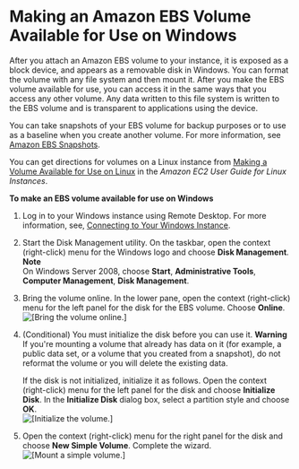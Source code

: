 # Making an Amazon EBS Volume Available for Use on Windows<a name="ebs-using-volumes"></a>

After you attach an Amazon EBS volume to your instance, it is exposed as a block device, and appears as a removable disk in Windows\. You can format the volume with any file system and then mount it\. After you make the EBS volume available for use, you can access it in the same ways that you access any other volume\. Any data written to this file system is written to the EBS volume and is transparent to applications using the device\.

You can take snapshots of your EBS volume for backup purposes or to use as a baseline when you create another volume\. For more information, see [Amazon EBS Snapshots](EBSSnapshots.md)\.

You can get directions for volumes on a Linux instance from [Making a Volume Available for Use on Linux](http://docs.aws.amazon.com/AWSEC2/latest/UserGuide/ebs-using-volumes.html) in the *Amazon EC2 User Guide for Linux Instances*\.

**To make an EBS volume available for use on Windows**

1. Log in to your Windows instance using Remote Desktop\. For more information, see, [Connecting to Your Windows Instance](connecting_to_windows_instance.md)\.

1. Start the Disk Management utility\. On the taskbar, open the context \(right\-click\) menu for the Windows logo and choose **Disk Management**\.
**Note**  
On Windows Server 2008, choose **Start**, **Administrative Tools**, **Computer Management**, **Disk Management**\.

1. Bring the volume online\. In the lower pane, open the context \(right\-click\) menu for the left panel for the disk for the EBS volume\. Choose **Online**\.  
![\[Bring the volume online.\]](http://docs.aws.amazon.com/AWSEC2/latest/WindowsGuide/images/windows-2016-volume-online.png)

1. \(Conditional\) You must initialize the disk before you can use it\.
**Warning**  
If you're mounting a volume that already has data on it \(for example, a public data set, or a volume that you created from a snapshot\), do not reformat the volume or you will delete the existing data\.

   If the disk is not initialized, initialize it as follows\. Open the context \(right\-click\) menu for the left panel for the disk and choose **Initialize Disk**\. In the **Initialize Disk** dialog box, select a partition style and choose **OK**\.  
![\[Initialize the volume.\]](http://docs.aws.amazon.com/AWSEC2/latest/WindowsGuide/images/windows-2016-volume-initialize.png)

1. Open the context \(right\-click\) menu for the right panel for the disk and choose **New Simple Volume**\. Complete the wizard\.  
![\[Mount a simple volume.\]](http://docs.aws.amazon.com/AWSEC2/latest/WindowsGuide/images/windows-2016-new-simple-volume.png)